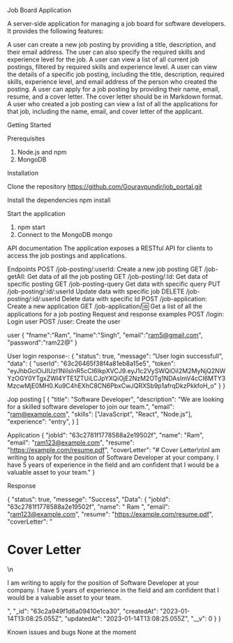 Job Board Application

A server-side application for managing a job board for software developers. It provides the following features:

A user can create a new job posting by providing a title, description, and their email address. The user can also specify the required skills and experience level for the job.
A user can view a list of all current job postings, filtered by required skills and experience level.
A user can view the details of a specific job posting, including the title, description, required skills, experience level, and email address of the person who created the posting.
A user can apply for a job posting by providing their name, email, resume, and a cover letter. The cover letter should be in Markdown format.
A user who created a job posting can view a list of all the applications for that job, including the name, email, and cover letter of the applicant.

Getting Started

Prerequisites

1. Node.js and npm
2. MongoDB

Installation

Clone the repository
https://github.com/Gouravpundir/job_portal.git

Install the dependencies
npm install

Start the application

1. npm start
2. Connect to the MongoDB
   mongo <dbname>

API documentation
The application exposes a RESTful API for clients to access the job postings and applications.

Endpoints
POST /job-posting/:userId: Create a new job posting
GET /job-getAll: Get data of all the job posting
GET /job-posting/:Id: Get data of specific posting
GET /job-posting-query Get data with specific query
PUT /job-posting/:id/:userId Update data with specific job
DELETE /job-posting/:id/:userId Delete data with specific Id
POST /job-application: Create a new application
GET /job-application/:id: Get a list of all the applications for a job posting
Request and response examples
POST /login: Login user
POST /user: Create the user

user
{
"fname":"Ram",
"lname":"Singh",
"email":"ram5@gmail.com",
"password":"ram22@"
}

User login response-:
{
"status": true,
"message": "User login successfull",
"data": {
"userId": "63c26465f38f4a81eb8a15e5",
"token": "eyJhbGciOiJIUzI1NiIsInR5cCI6IkpXVCJ9.eyJ1c2VySWQiOiI2M2MyNjQ2NWYzOGY0YTgxZWI4YTE1ZTUiLCJpYXQiOjE2NzM2OTg1NDAsImV4cCI6MTY3MzcwMjE0MH0.Ku9C4hEXhC8CN6PbxCwJQRXSb9p1afrqDkzPkkfoH_o"
}
}

Jop posting
[
{
"title": "Software Developer",
"description": "We are looking for a skilled software developer to join our team.",
"email": "ram@example.com",
"skills": ["JavaScript", "React", "Node.js"],
"experience": "entry",
}
]

Application
{
  "jobId": "63c2781f1778588a2e19502f",
    "name": "Ram",
    "email": "ram123@example.com",
    "resume": "https://example.com/resume.pdf",
    "coverLetter": "# Cover Letter\n\nI am writing to apply for the position of Software Developer at your company. I have 5 years of experience in the field and am confident that I would be a valuable asset to your team."
}

Response

{
    "status": true,
    "messege": "Success",
    "Data": {
        "jobId": "63c2781f1778588a2e19502f",
        "name": " Ram ",
        "email": "ram123@example.com",
        "resume": "https://example.com/resume.pdf",
        "coverLetter": "<h1>Cover Letter</h1>\n<p>I am writing to apply for the position of Software Developer at your company. I have 5 years of experience in the field and am confident that I would be a valuable asset to your team.</p>",
        "_id": "63c2a949f1d6a09410e1ca30",
        "createdAt": "2023-01-14T13:08:25.055Z",
        "updatedAt": "2023-01-14T13:08:25.055Z",
        "__v": 0
    }
}

Known issues and bugs
None at the moment
